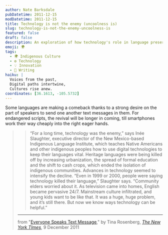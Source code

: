 ```yaml
---
author: Nate Barksdale
pubDatetime: 2011-12-15
modDatetime: 2011-12-15
title: Technology is not the enemy (uncoolness is)
slug: technology-is-not-the-enemy-uncoolness-is
featured: false
draft: false
description: An exploration of how technology's role in language preservation is changing perceptions among indigenous communities.
emoji: 🌍
tags:
  - 🌍 Indigenous Culture
  - ⚙️ Technology
  - 💡 Innovation
  - 📝 Writing
haiku: |
  Voices from the past,  
  Digital paths intertwine,  
  Cultures rise anew.
coordinates: [36.1613, -105.5732]
---
```


Some languages are making a comeback thanks to a strong desire on the part of speakers to send one another text messages in them. For endangered scripts, the revival will be longer in coming, till smartphones work their way cheaply into the right eager hands.

> > “For a long time, technology was the enemy,” says Inée Slaughter, executive director of the New Mexico-based Indigenous Language Institute, which teaches Native Americans and other indigenous peoples how to use digital technologies to keep their languages vital. Heritage languages were being killed off by increasing urbanization, the spread of formal education and the shift to cash crops, which ended the isolation of indigenous communities. Advances in technology seemed to intensify the decline. “Even in 1999 or 2000, people were saying technology killed their language,” Slaughter says. “Community elders worried about it. As television came into homes, English became pervasive 24/7. Mainstream culture infiltrated, and young kids want to be like that. It was a huge, huge problem, and it’s still there. But now we know ways technology can be helpful.”
>
> ---
>
> from "[Everyone Speaks Text Message](https://www.google.com/search?q=%22Everyone%20Speaks%20Text%20Message%22%20nytimes.com)," by Tina Rosenberg, [_The New York TImes_](http://web.archive.org/web/20250119163527/https://www.nytimes.com/2011/12/11/magazine/everyone-speaks-text-message.html?_r=1), 9 December 2011
